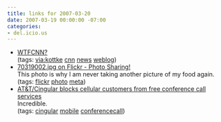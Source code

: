 ```yaml
---
title: links for 2007-03-20
date: 2007-03-19 00:00:00 -07:00
categories:
- del.icio.us
---
```


<ul class="delicious">
	<li>
		<div class="delicious-link"><a href="http://wtfcnn.blogspot.com/">WTFCNN?</a></div>
		<div class="delicious-tags">(tags: <a href="http://del.icio.us/torrez/via:kottke">via:kottke</a> <a href="http://del.icio.us/torrez/cnn">cnn</a> <a href="http://del.icio.us/torrez/news">news</a> <a href="http://del.icio.us/torrez/weblog">weblog</a>)</div>
	</li>
	<li>
		<div class="delicious-link"><a href="http://flickr.com/photos/alaina/426998216/">70319002.jpg on Flickr - Photo Sharing!</a></div>
		<div class="delicious-extended">This photo is why I am never taking another picture of my food again.</div>
		<div class="delicious-tags">(tags: <a href="http://del.icio.us/torrez/flickr">flickr</a> <a href="http://del.icio.us/torrez/photo">photo</a> <a href="http://del.icio.us/torrez/meta">meta</a>)</div>
	</li>
	<li>
		<div class="delicious-link"><a href="http://arstechnica.com/news.ars/post/20070319-attcingular-blocks-cellular-customers-from-free-conference-call-services.html">AT&T/Cingular blocks cellular customers from free conference call services</a></div>
		<div class="delicious-extended">Incredible.</div>
		<div class="delicious-tags">(tags: <a href="http://del.icio.us/torrez/cingular">cingular</a> <a href="http://del.icio.us/torrez/mobile">mobile</a> <a href="http://del.icio.us/torrez/conferencecall">conferencecall</a>)</div>
	</li>
</ul>
